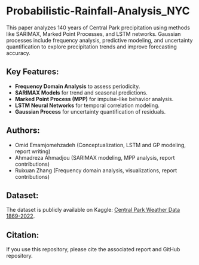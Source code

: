# Probabilistic-Rainfall-Analysis_NYC
This paper analyzes 140 years of Central Park precipitation using methods like SARIMAX, Marked Point Processes, and LSTM networks. Gaussian processes include frequency analysis, predictive modeling, and uncertainty quantification to explore precipitation trends and improve forecasting accuracy.
## Key Features:
- **Frequency Domain Analysis** to assess periodicity.
- **SARIMAX Models** for trend and seasonal predictions.
- **Marked Point Process (MPP)** for impulse-like behavior analysis.
- **LSTM Neural Networks** for temporal correlation modeling.
- **Gaussian Process** for uncertainty quantification of residuals.

## Authors:
- Omid Emamjomehzadeh (Conceptualization, LSTM and GP modeling, report writing)
- Ahmadreza Ahmadjou (SARIMAX modeling, MPP analysis, report contributions)
- Ruixuan Zhang (Frequency domain analysis, visualizations, report contributions)

## Dataset:
The dataset is publicly available on Kaggle: [Central Park Weather Data 1869-2022](https://www.kaggle.com/datasets/danbraswell/new-york-city-weather-18692022).

## Citation:
If you use this repository, please cite the associated report and GitHub repository.
